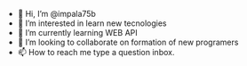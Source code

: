 - 👋 Hi, I’m @impala75b
- 👀 I’m interested in learn new tecnologies
- 🌱 I’m currently learning WEB API
- 💞️ I’m looking to collaborate on formation of new programers
- 📫 How to reach me type a question inbox.

<!---
impala75b/impala75b is a ✨ special ✨ repository because its `README.md` (this file) appears on your GitHub profile.
You can click the Preview link to take a look at your changes.
--->

